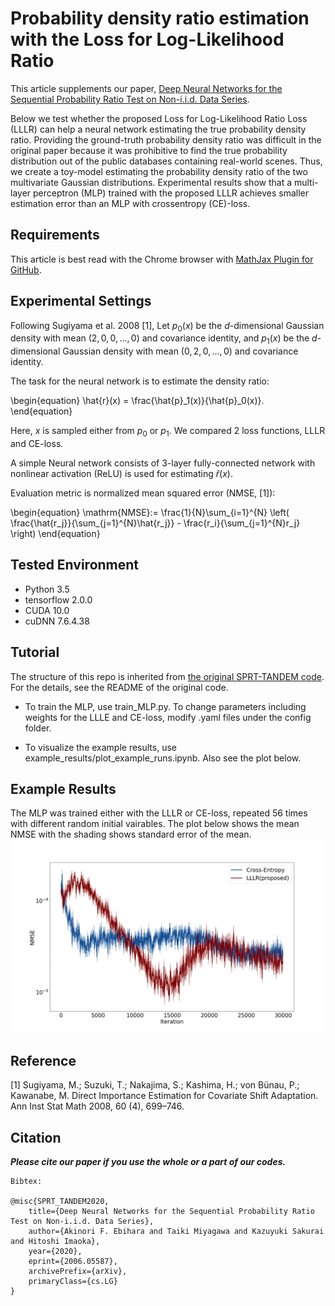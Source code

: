 # Probability density ratio estimation with the Loss for Log-Likelihood Ratio
This article supplements our paper, [Deep Neural Networks for the Sequential Probability Ratio Test on Non-i.i.d. Data Series](https://arxiv.org/abs/2006.05587).  

Below we test whether the proposed Loss for Log-Likelihood Ratio Loss (LLLR) can help a neural network estimating the true probability density ratio. Providing the ground-truth probability density ratio was difficult in the original paper because it was prohibitive to find the true probability distribution out of the public databases containing real-world scenes. Thus, we create a toy-model estimating the probability density ratio of the two multivariate Gaussian distributions. Experimental results show that a multi-layer perceptron (MLP) trained with the proposed LLLR achieves smaller estimation error than an MLP with crossentropy (CE)-loss.

## Requirements
This article is best read with the Chrome browser with [MathJax Plugin for GitHub](https://chrome.google.com/webstore/detail/mathjax-plugin-for-github/ioemnmodlmafdkllaclgeombjnmnbima?hl=en).

## Experimental Settings
Following Sugiyama et al. 2008 [1], Let $p_0(x)$ be the $d$-dimensional Gaussian density with mean $(2, 0, 0, ..., 0)$ and covariance identity, and $p_1(x)$ be the $d$-dimensional Gaussian density with mean $(0, 2, 0, ..., 0)$ and covariance identity. 

The task for the neural network is to estimate the density ratio:

\begin{equation}
\hat{r}(x) = \frac{\hat{p}_1(x)}{\hat{p}_0(x)}.
\end{equation}

Here, $x$ is sampled either from $p_0$ or $p_1$. We compared 2 loss functions, LLLR and CE-loss.

A simple Neural network consists of 3-layer fully-connected network with nonlinear activation (ReLU) is used for estimating $\hat{r}(x)$.  

Evaluation metric is normalized mean squared error (NMSE, [1]):

\begin{equation}
\mathrm{NMSE}:= \frac{1}{N}\sum_{i=1}^{N}
\left(
    \frac{\hat{r_j}}{\sum_{j=1}^{N}\hat{r_j}} -
    \frac{r_i}{\sum_{j=1}^{N}r_j}
\right)
\end{equation}


## Tested Environment
- Python 3.5
- tensorflow 2.0.0
- CUDA 10.0
- cuDNN 7.6.4.38

## Tutorial 
The structure of this repo is inherited from [the original SPRT-TANDEM code](https://github.com/TaikiMiyagawa/SPRT-TANDEM). For the details, see the README of the original code.
- To train the MLP, use train_MLP.py. To change parameters including weights for the LLLE and CE-loss, modify .yaml files under the config folder.  

- To visualize the example results, use example_results/plot_example_runs.ipynb. Also see the plot below.

## Example Results
The MLP was trained either with the LLLR or CE-loss, repeated 56 times with different random initial vairables. The plot below shows the mean NMSE with the shading shows standard error of the mean.
![](./example_results/LLLRvsCE_NMSE.png)

## Reference
[1] Sugiyama, M.; Suzuki, T.; Nakajima, S.; Kashima, H.; von Bünau, P.; Kawanabe, M. Direct Importance Estimation for Covariate Shift Adaptation. Ann Inst Stat Math 2008, 60 (4), 699–746.

## Citation
___Please cite our paper if you use the whole or a part of our codes.___
```
Bibtex:

@misc{SPRT_TANDEM2020,
    title={Deep Neural Networks for the Sequential Probability Ratio Test on Non-i.i.d. Data Series},
    author={Akinori F. Ebihara and Taiki Miyagawa and Kazuyuki Sakurai and Hitoshi Imaoka},
    year={2020},
    eprint={2006.05587},
    archivePrefix={arXiv},
    primaryClass={cs.LG}
}

```
